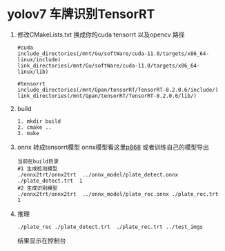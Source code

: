 # yolov7 车牌识别TensorRT

1. 修改CMakeLists.txt  换成你的cuda  tensorrt  以及opencv 路径

   ```
   #cuda 
   include_directories(/mnt/Gu/softWare/cuda-11.0/targets/x86_64-linux/include)
   link_directories(/mnt/Gu/softWare/cuda-11.0/targets/x86_64-linux/lib)

   #tensorrt 
   include_directories(/mnt/Gpan/tensorRT/TensorRT-8.2.0.6/include/)
   link_directories(/mnt/Gpan/tensorRT/TensorRT-8.2.0.6/lib/)
   ```
2. build

   ```
   1. mkdir build
   2. cmake ..
   3. make

   ```
3. onnx 转成tensorrt模型  onnx模型看这里[p868](https://pan.baidu.com/s/1FRqreQcu7mlaZXcI8eo_5Q)    或者训练自己的模型导出

   ```
   当前在build目录
   #1 生成检测模型
   ./onnx2trt/onnx2trt  ../onnx_model/plate_detect.onnx ./plate_detect.trt  1
   #2 生成识别模型
   ./onnx2trt/onnx2trt  ../onnx_model/plate_rec.onnx ./plate_rec.trt  1
   ```
4. 推理

   ```
   ./plate_rec ./plate_detect.trt  ./plate_rec.trt ../test_imgs
   ```
   结果显示在控制台
